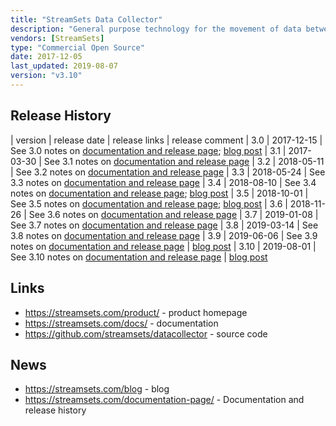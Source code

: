 ```yaml
---
title: "StreamSets Data Collector"
description: "General purpose technology for the movement of data between systems, including the ingestion of batch and streaming data into an analytical platform.  Pipelines are configured in a graphical user interface, and consist of a single origin, one or more processor stages and then one or more destinations, with support for a wide range of source/destination technologies and processor transformations.  Supports a wide range of data formats, executors (tasks that can be triggered based on events from pipelines, e.g. to send e-mails or run a shell script), handling of erroroneous records, support for CDC CRUD records, previewing of data within the editor UI, real-time reporting and alerting on a range of execution and data quality metrics, the ability to dynamically handle changes to schemas and the semantic meaning of data and a full Python SDK.  Can run in standalone mode (as a single process, with the option to run single or multi-threaded), as a Spark Straming or MapReduce job on a cluster, or in an ultralight agent (StreamSets Data Collector Edge).  Java based, Open Source under the Apache 2.0 licence, hosted on GitHub, with development led by StreamSets who also provide commercial support and a number of commercial add-ons, including Control Hub (cloud service for developing and managing pipelines), Dataflow Performance Manager (for managing data metrics) and Data Protector (for managing senstive data).  Started in October 2014, with a v1.0 release in September 2015."
vendors: [StreamSets]
type: "Commercial Open Source"
date: 2017-12-05
last_updated: 2019-08-07
version: "v3.10"
---
```

## Release History

| version | release date | release links | release comment
| 3.0 | 2017-12-15 | See 3.0 notes on [documentation and release page](https://streamsets.com/documentation-page/); [blog post](https://streamsets.com/blog/announcing-streamsets-data-collector-version-3-0/)
| 3.1 | 2017-03-30 | See 3.1 notes on [documentation and release page](https://streamsets.com/documentation-page/)
| 3.2 | 2018-05-11 | See 3.2 notes on [documentation and release page](https://streamsets.com/documentation-page/)
| 3.3 | 2018-05-24 | See 3.3 notes on [documentation and release page](https://streamsets.com/documentation-page/)
| 3.4 | 2018-08-10 | See 3.4 notes on [documentation and release page](https://streamsets.com/documentation-page/); [blog post](https://streamsets.com/blog/streamsets-enhances-its-dataops-platform/)
| 3.5 | 2018-10-01 | See 3.5 notes on [documentation and release page](https://streamsets.com/documentation-page/); [blog post](https://streamsets.com/blog/streamsets-announces-control-hub-version-3-4-0-and-streamsets-data-collector-version-3-5-0/)
| 3.6 | 2018-11-26 | See 3.6 notes on [documentation and release page](https://streamsets.com/documentation-page/)
| 3.7 | 2019-01-08 | See 3.7 notes on [documentation and release page](https://streamsets.com/documentation-page/)
| 3.8 | 2019-03-14 | See 3.8 notes on [documentation and release page](https://streamsets.com/documentation-page/)
| 3.9 | 2019-06-06 | See 3.9 notes on [documentation and release page](https://streamsets.com/documentation-page/) | [blog post](https://streamsets.com/blog/announcing-streamsets-data-collector-3-9-0-and-streamsets-data-collector-edge-3-9-0/)
| 3.10 | 2019-08-01 | See 3.10 notes on [documentation and release page](https://streamsets.com/documentation-page/) | [blog post](https://streamsets.com/blog/announcing-streamsets-data-collector-3-10-0-and-streamsets-data-collector-edge-3-10-0/)

## Links

* <https://streamsets.com/product/> - product homepage
* <https://streamsets.com/docs/> - documentation
* <https://github.com/streamsets/datacollector> - source code

## News

* <https://streamsets.com/blog> - blog
* <https://streamsets.com/documentation-page/> - Documentation and release history